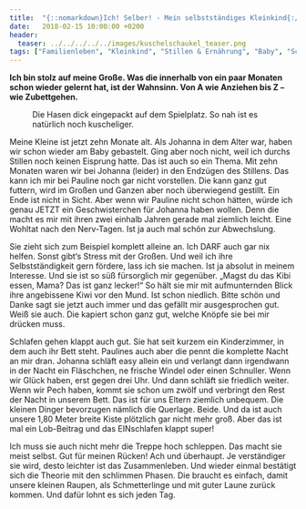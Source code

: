 ```yaml
---
title:  "{::nomarkdown}Ich! Selber! - Mein selbstständiges Kleinkind{:/}"
date:   2018-02-15 10:00:00 +0200
header:
  teaser: ../../../../../images/kuschelschaukel_teaser.png
tags: ["Familienleben", "Kleinkind", "Stillen & Ernährung", "Baby", "Schlafen"]
---
```


**Ich bin stolz auf meine Große. Was die innerhalb von ein paar Monaten schon wieder gelernt hat, ist der Wahnsinn. Von A wie Anziehen bis Z – wie Zubettgehen.**

<figure>
  <img src="../../../../../images/kuschelschaukel.png" alt="">
  <figcaption>Die Hasen dick eingepackt auf dem Spielplatz. So nah ist es natürlich noch kuscheliger.</figcaption>
</figure>


Meine Kleine ist jetzt zehn Monate alt. Als Johanna in dem Alter war, haben wir schon wieder am Baby gebastelt. Ging aber noch nicht, weil ich durchs Stillen noch keinen Eisprung hatte. Das ist auch so ein Thema. Mit zehn Monaten waren wir bei Johanna (leider) in den Endzügen des Stillens. Das kann ich mir bei Pauline noch gar nicht vorstellen. Die kann ganz gut futtern, wird im Großen und Ganzen aber noch überwiegend gestillt. Ein Ende ist nicht in Sicht. Aber wenn wir Pauline nicht schon hätten, würde ich genau JETZT ein Geschwisterchen für Johanna haben wollen. Denn die macht es mir mit ihren zwei einhalb Jahren gerade mal ziemlich leicht. Eine Wohltat nach den Nerv-Tagen. Ist ja auch mal schön zur Abwechslung.

Sie zieht sich zum Beispiel komplett alleine an. Ich DARF auch gar nix helfen. Sonst gibt‘s Stress mit der Großen. Und weil ich ihre Selbstständigkeit gern fördere, lass ich sie machen. Ist ja absolut in meinem Interesse. Und sie ist so süß fürsorglich mir gegenüber. „Magst du das Kibi essen, Mama? Das ist ganz lecker!“ So hält sie mir mit aufmunternden Blick ihre angebissene Kiwi vor den Mund. Ist schon niedlich. Bitte schön und Danke sagt sie jetzt auch immer und das gefällt mir ausgesprochen gut. Weiß sie auch. Die kapiert schon ganz gut, welche Knöpfe sie bei mir drücken muss.

Schlafen gehen klappt auch gut. Sie hat seit kurzem ein Kinderzimmer, in dem auch ihr Bett steht. Paulines auch aber die pennt die komplette Nacht an mir dran. Johanna schläft easy allein ein und verlangt dann irgendwann in der Nacht ein Fläschchen, ne frische Windel oder einen Schnuller. Wenn wir Glück haben, erst gegen drei Uhr. Und dann schläft sie friedlich weiter. Wenn wir Pech haben, kommt sie schon um zwölf und verbringt den Rest der Nacht in unserem Bett. Das ist für uns Eltern ziemlich unbequem. Die kleinen Dinger bevorzugen nämlich die Querlage. Beide. Und da ist auch unsere 1,80 Meter breite Kiste plötzlich gar nicht mehr groß. Aber das ist mal ein Lob-Beitrag und das EINschlafen klappt super!

Ich muss sie auch nicht mehr die Treppe hoch schleppen. Das macht sie meist selbst. Gut für meinen Rücken! Ach und überhaupt. Je verständiger sie wird, desto leichter ist das Zusammenleben. Und wieder einmal bestätigt sich die Theorie mit den schlimmen Phasen. Die braucht es einfach, damit unsere kleinen Raupen, als Schmetterlinge und mit guter Laune zurück kommen. Und dafür lohnt es sich jeden Tag.





























